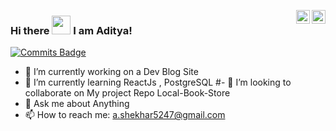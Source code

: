 <a href="https://www.linkedin.com/in/aditya-shekhar-937974166/" target="_blank" rel="nofollow"><img align="right" alt="Aditya Linkdein" width="22px" src="https://cdn.jsdelivr.net/npm/simple-icons@v3/icons/linkedin.svg" /></a><a href="https://www.instagram.com/aditya_aug30/" target="_blank" rel="nofollow"><img align="right" alt="Aditya Insta" width="22px" src="https://cdn.jsdelivr.net/npm/simple-icons@v3/icons/instagram.svg" /></a>

### Hi there <img src="https://raw.githubusercontent.com/MartinHeinz/MartinHeinz/master/wave.gif" width="30px"> I am Aditya!
[![Commits Badge](https://badges.pufler.dev/commits/monthly/puf17640)](https://badges.pufler.dev)

- 🔭 I’m currently working on a Dev Blog Site
- 🌱 I’m currently learning ReactJs , PostgreSQL 
#- 👯 I’m looking to collaborate on My project Repo Local-Book-Store
- 💬 Ask me about Anything
- 📫 How to reach me: a.shekhar5247@gmail.com

